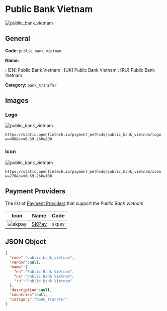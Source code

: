 
# Public Bank Vietnam 
![public_bank_vietnam](https://static.openfintech.io/payment_methods/public_bank_vietnam/logo.png?w=400&c=v0.59.26#w200)  

## General 
**Code:** `public_bank_vietnam` 
 
**Name:** 
 
:	[EN] Public Bank Vietnam 
:	[UK] Public Bank Vietnam 
:	[RU] Public Bank Vietnam 
 
**Category:** `bank_transfer` 
 

## Images 

### Logo 
![public_bank_vietnam](https://static.openfintech.io/payment_methods/public_bank_vietnam/logo.png?w=400&c=v0.59.26#w200)  

```
https://static.openfintech.io/payment_methods/public_bank_vietnam/logo.png?w=400&c=v0.59.26#w200
```  

### Icon 
![public_bank_vietnam](https://static.openfintech.io/payment_methods/public_bank_vietnam/icon.png?w=278&c=v0.59.26#w100)  

```
https://static.openfintech.io/payment_methods/public_bank_vietnam/icon.png?w=278&c=v0.59.26#w100
```  

## Payment Providers 
 
The list of [Payment Providers](/payment-providers/) that support the _Public Bank Vietnam_ 

|Icon|Name|Code| 
|:---:|:---:|:---:| 
|![skpay](https://static.openfintech.io/payment_providers/skpay/icon.png?w=278&c=v0.59.26#w100) |[SKPay](/payment-providers/skpay/)|`skpay`| 
 

## JSON Object 

```json
{
  "code":"public_bank_vietnam",
  "vendor":null,
  "name":{
    "en":"Public Bank Vietnam",
    "uk":"Public Bank Vietnam",
    "ru":"Public Bank Vietnam"
  },
  "description":null,
  "countries":null,
  "category":"bank_transfer"
}
```  

